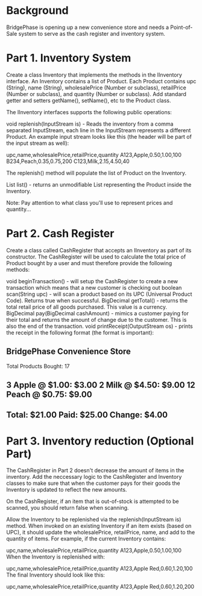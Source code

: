 # Background

BridgePhase is opening up a new convenience store and needs a Point-of-Sale system to serve as the cash register and inventory system.


# Part 1. Inventory System

Create a class Inventory that implements the methods in the IInventory interface. An Inventory contains a list of Product. Each Product contains upc (String), name (String), wholesalePrice (Number or subclass), retailPrice (Number or subclass), and quantity (Number or subclass).  Add standard getter and setters getName(), setName(), etc to the Product class. 

The IInventory interfaces supports the following public operations:



void replenish(InputStream is) - Reads the inventory from a comma separated InputStream, each line in the InputStream represents a different Product. An example input stream looks like this (the header will be part of the input stream as well):

upc,name,wholesalePrice,retailPrice,quantity
A123,Apple,0.50,1.00,100
B234,Peach,0.35,0.75,200
C123,Milk,2.15,4.50,40




The replenish() method will populate the list of Product on the Inventory.



List<Product> list() - returns an unmodifiable List<Product> representing the Product inside the Inventory.




Note: Pay attention to what class you'll use to represent prices and quantity...



# Part 2. Cash Register

Create a class called CashRegister that accepts an IInventory as part of its constructor. The CashRegister will be used to calculate the total price of Product bought by a user and must therefore provide the following methods: 


void beginTransaction() - will setup the CashRegister to create a new transaction which means that a new customer is checking out
boolean scan(String upc) - will scan a product based on its UPC (Universal Product Code). Returns true when successful.
BigDecimal getTotal() - returns the total retail price of all goods purchased. This value is a currency.
BigDecimal pay(BigDecimal cashAmount) - mimics a customer paying for their total and returns the amount of change due to the customer. This is also the end of the transaction.
void printReceipt(OutputStream os) - prints the receipt in the following format (the format is important):


BridgePhase Convenience Store
-----------------------------
Total Products Bought: 17

3 Apple @ $1.00: $3.00
2 Milk @ $4.50: $9.00
12 Peach @ $0.75: $9.00
-----------------------------
Total: $21.00
Paid: $25.00
Change: $4.00
-----------------------------

# Part 3. Inventory reduction (Optional Part)

The CashRegister in Part 2 doesn't decrease the amount of items in the inventory. Add the neccessary logic to the CashRegister and Inventory classes to make sure that when the customer pays for their goods the Inventory is updated to reflect the new amounts.

On the CashRegister, if an item that is out-of-stock is attempted to be scanned, you should return false when scanning.

Allow the Inventory to be replenished via the replenish(InputStream is) method. When invoked on an existing Inventory if an item exists (based on UPC), it should update the wholesalePrice, retailPrice, name, and add to the quantity of items. For example, if the current Inventory contains:

upc,name,wholesalePrice,retailPrice,quantity
A123,Apple,0.50,1.00,100
When the Inventory is replenished with:

upc,name,wholesalePrice,retailPrice,quantity
A123,Apple Red,0.60,1.20,100
The final Inventory should look like this: 

upc,name,wholesalePrice,retailPrice,quantity
A123,Apple Red,0.60,1.20,200